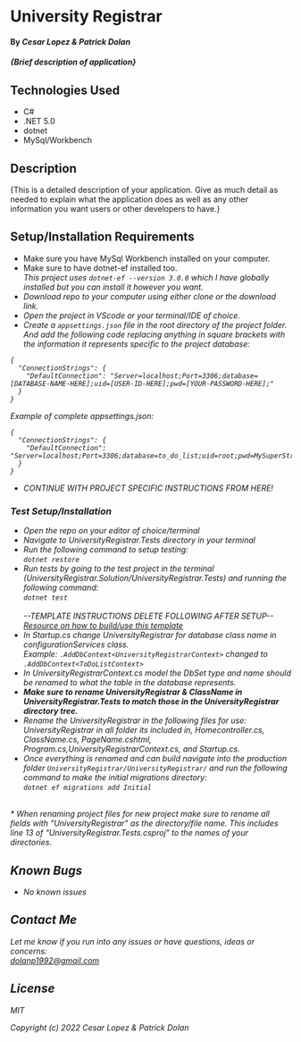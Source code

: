 # University Registrar

#### By _**Cesar Lopez & Patrick Dolan**_

#### _{Brief description of application}_

## Technologies Used

* C#
* .NET 5.0
* dotnet
* MySql/Workbench

## Description

{This is a detailed description of your application. Give as much detail as needed to explain what the application does as well as any other information you want users or other developers to have.}

## Setup/Installation Requirements

* Make sure you have MySql Workbench installed on your computer.
* Make sure to have dotnet-ef installed too.<br>
<em>This project uses <code>dotnet-ef --version 3.0.0</code> which I have globally installed but you can install it however you want. 
* Download repo to your computer using either clone or the download link.
* Open the project in VScode or your terminal/IDE of choice.
* Create a <code>appsettings.json</code> file in the root directory of the project folder. And add the following code replacing anything in square brackets with the information it represents specific to the project database:
```
{
  "ConnectionStrings": {
    "DefaultConnection": "Server=localhost;Port=3306;database=[DATABASE-NAME-HERE];uid=[USER-ID-HERE];pwd=[YOUR-PASSWORD-HERE];"
  }
}

```

Example of complete appsettings.json:
```
{
  "ConnectionStrings": {
    "DefaultConnection": "Server=localhost;Port=3306;database=to_do_list;uid=root;pwd=MySuperStrongPassword;"
  }
}

```
* CONTINUE WITH PROJECT SPECIFIC INSTRUCTIONS FROM HERE!

### Test Setup/Installation

* Open the repo on your editor of choice/terminal
* Navigate to UniversityRegistrar.Tests directory in your terminal
* Run the following command to setup testing:  
<code>dotnet restore</code>  
* Run tests by going to the test project in the terminal (UniversityRegistrar.Solution/UniversityRegistrar.Tests) and running the following command:  
<code>dotnet test</code>  
<br>--TEMPLATE INSTRUCTIONS DELETE FOLLOWING AFTER SETUP--  
[Resource on how to build/use this template](https://www.learnhowtoprogram.com/c-and-net-part-time/test-driven-development-with-c/mstest-configuration-quick-reference)
* In Startup.cs change UniversityRegistrar for database class name in configurationServices class.  
Example: <code>.AddDbContext<UniversityRegistrarContext\></code> changed to <code>.AddDbContext<ToDoListContext\></code>
* In UniversityRegistrarContext.cs model the DbSet type and name should be renamed to what the table in the database represents.
* <strong>Make sure to rename UniversityRegistrar & ClassName in UniversityRegistrar.Tests to match those in the UniversityRegistrar directory tree.</strong>  
* Rename the UniversityRegistrar in the following files for use: UniversityRegistrar in all folder its included in, Homecontroller.cs, ClassName.cs, PageName.cshtml, Program.cs,UniversityRegistrarContext.cs, and Startup.cs.
* Once everything is renamed and can build navigate into the production folder <code>UniversityRegistrar/UniversityRegistrar/</code> and run the following command to make the initial migrations directory: <br>
<code>dotnet ef migrations add Initial</code>

<br>
* When renaming project files for new project make sure to rename all fields with "UniversityRegistrar" as the directory/file name. This includes line 13 of "UniversityRegistrar.Tests.csproj" to the names of your directories. 

## Known Bugs

* _No known issues_

## Contact Me

Let me know if you run into any issues or have questions, ideas or concerns:  
dolanp1992@gmail.com

## License

_MIT_

Copyright (c) _2022_ _Cesar Lopez & Patrick Dolan_